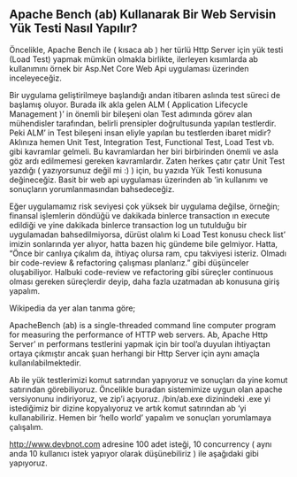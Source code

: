 ## Apache Bench (ab) Kullanarak Bir Web Servisin Yük Testi Nasıl Yapılır?

Öncelikle, Apache Bench ile ( kısaca ab ) her türlü Http Server için yük testi (Load Test) yapmak mümkün olmakla birlikte, ilerleyen kısımlarda ab kullanımını örnek bir Asp.Net Core Web Api uygulaması üzerinden inceleyeceğiz.

Bir uygulama geliştirilmeye başlandığı andan itibaren aslında test süreci de başlamış oluyor. Burada ilk akla gelen ALM ( Application Lifecycle Management )’ in önemli bir bileşeni olan Test adımında görev alan mühendisler tarafından, belirli prensipler doğrultusunda yapılan testlerdir. Peki ALM’ in Test bileşeni insan eliyle yapılan bu testlerden ibaret midir? Aklınıza hemen Unit Test, Integration Test, Functional Test, Load Test vb. gibi kavramlar gelmeli. Bu kavramlardan her biri birbirinden önemli ve asla göz ardı edilmemesi gereken kavramlardır. Zaten herkes çatır çatır Unit Test yazdığı ( yazıyorsunuz değil mi :) ) için, bu yazıda Yük Testi konusuna değineceğiz. Basit bir web api uygulaması üzerinden ab ’in kullanımı ve sonuçların yorumlanmasından bahsedeceğiz.

Eğer uygulamamız risk seviyesi çok yüksek bir uygulama değilse, örneğin; finansal işlemlerin döndüğü ve dakikada binlerce transaction ın execute edildiği ve yine dakikada binlerce transaction log un tutulduğu bir uygulamadan bahsedilmiyorsa, dürüst olalım ki Load Test konusu check list’ imizin sonlarında yer alıyor, hatta bazen hiç gündeme bile gelmiyor. Hatta, “Önce bir canlıya çıkalım da, ihtiyaç olursa ram, cpu takviyesi isteriz. Olmadı bir code-review & refactoring çalışması planlarız.” gibi düşünceler oluşabiliyor. Halbuki code-review ve refactoring gibi süreçler continuous olması gereken süreçlerdir deyip, daha fazla uzatmadan ab konusuna giriş yapalım.

Wikipedia da yer alan tanıma göre;

ApacheBench (ab) is a single-threaded command line computer program for measuring the performance of HTTP web servers.
Ab, Apache Http Server’ ın performans testlerini yapmak için bir tool’a duyulan ihtiyaçtan ortaya çıkmıştır ancak şuan herhangi bir Http Server için aynı amaçla kullanılabilmektedir.

Ab ile yük testlerimizi komut satırından yapıyoruz ve sonuçları da yine komut satırından görebiliyoruz. Öncelikle buradan sistemimize uygun olan apache versiyonunu indiriyoruz, ve zip’i açıyoruz. /bin/ab.exe dizinindeki .exe yi istediğimiz bir dizine kopyalıyoruz ve artık komut satırından ab ‘yi kullanabiliriz. Hemen bir ‘hello world’ yapalım ve sonuçları yorumlamaya çalışalım.

http://www.devbnot.com adresine 100 adet isteği, 10 concurrency ( aynı anda 10 kullanıcı istek yapıyor olarak düşünebiliriz ) ile aşağıdaki gibi yapıyoruz.





